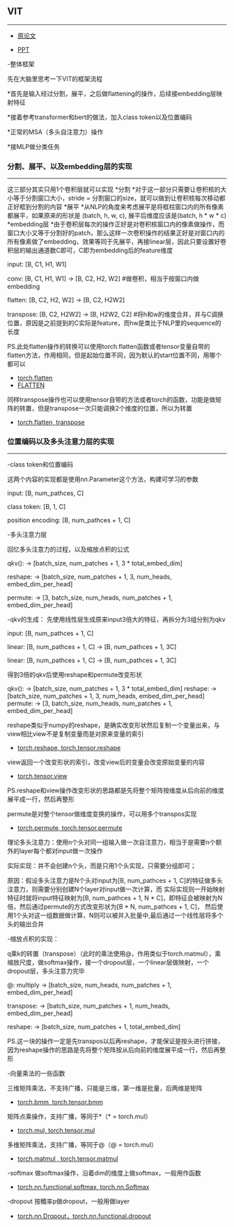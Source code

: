 ## VIT
***

- [原论文](https://github.com/wmhwmh521/reading-paper/blob/main/paper/VIT/5VIT.pdf)

- [PPT](https://github.com/wmhwmh521/reading-paper/blob/main/paper/VIT/Vision%20Transformer.pdf)

-整体框架

先在大脑里思考一下VIT的框架流程

*首先是输入经过分割，展平，之后做flattening的操作，后续接embedding层映射特征

*接着参考transformer和bert的做法，加入class token以及位置编码

*正常的MSA（多头自注意力）操作

*接MLP做分类任务

### 分割、展平、以及embedding层的实现
***
这三部分其实只用1个卷积层就可以实现
*分割
 *对于这一部分只需要让卷积核的大小等于分割窗口大小，stride = 分割窗口的size，就可以做到让卷积核每次移动都正好框到分割的内容
*展平
 *从NLP的角度来考虑展平是将框柱窗口内的所有像素都展平，如果原来的形状是 (batch, h, w, c), 展平后维度应该是(batch, h * w * c) 
*embedding层
 *由于卷积层每次的操作正好是对卷积核窗口内的像素做操作，而窗口大小又等于分割好的patch，那么这样一次卷积操作的结果正好是对窗口内的所有像素做了embedding，效果等同于先展平，再接linear层，因此只要设置好卷积层的输出通道数C即可，C即为embedding后的feature维度

input:     [B, C1, H1, W1]

conv:      [B, C1, H1, W1] -> [B, C2, H2, W2]   #做卷积，相当于按窗口内做embedding

flatten:   [B, C2, H2, W2]   -> [B, C2, H2W2]   

transpose: [B, C2, H2W2] -> [B, H2W2, C2]       #将h和w的维度合并，并与C调换位置，原因是之前提到的C实际是feature，而hw是类比于NLP里的sequence的长度

PS.此处flatten操作的转换可以使用torch.flatten函数或者tensor变量自带的flatten方法，作用相同，但是起始位置不同，因为默认的start位置不同，用哪个都可以
- [torch.flatten](https://pytorch.org/docs/stable/generated/torch.flatten.html?highlight=flatten#torch.flatten)
- [FLATTEN](https://pytorch.org/docs/stable/generated/torch.nn.Flatten.html?highlight=flatten#torch.nn.Flatten)

同样transpose操作也可以使用tensor自带的方法或者torch的函数，功能是做矩阵的转置，但是transpose一次只能调换2个维度的位置，所以为转置
- [torch.flatten, transpose](https://pytorch.org/docs/stable/generated/torch.transpose.html#torch.transpose)

### 位置编码以及多头注意力层的实现
***

-class token和位置编码

这两个内容的实现都是使用nn.Parameter这个方法，构建可学习的参数

input:        [B, num_pathces, C]

class token:  [B, 1, C]

position encoding:  [B, num_pathces + 1, C]

-多头注意力层

回忆多头注意力的过程，以及缩放点积的公式

qkv(): -> [batch_size, num_patches + 1, 3 * total_embed_dim]

reshape: -> [batch_size, num_patches + 1, 3, num_heads, embed_dim_per_head]

permute: -> [3, batch_size, num_heads, num_patches + 1, embed_dim_per_head]

-qkv的生成：
先使用线性层生成原来input3倍大的特征，再拆分为3组分别为qkv

input:       [B, num_pathces + 1, C]

linear:      [B, num_pathces + 1, C] -> [B, num_pathces + 1, 3C] 

linear:      [B, num_pathces + 1, C] -> [B, num_pathces + 1, 3C] 

得到3倍的qkv后使用reshape和permute改变形状

qkv(): -> [batch_size, num_patches + 1, 3 * total_embed_dim]
reshape: -> [batch_size, num_patches + 1, 3, num_heads, embed_dim_per_head]
permute: -> [3, batch_size, num_heads, num_patches + 1, embed_dim_per_head]

reshape类似于numpy的reshape，是确实改变形状然后复制一个变量出来，与view相比view不是复制变量而是对原来变量的索引
- [torch.reshape, torch.tensor.reshape](https://pytorch.org/docs/1.9.1/generated/torch.reshape.html?highlight=reshape#torch.reshape)

view返回一个改变形状的索引，改变view后的变量会改变原始变量的内容
- [torch.tensor.view](https://pytorch.org/docs/1.11/generated/torch.Tensor.view.html?highlight=view#torch.Tensor.view)

PS.reshape和view操作改变形状的思路都是先将整个矩阵按维度从后向前的维度展平成一行，然后再整形

permute是对整个tensor做维度变换的操作，可以用多个transpos实现
- [torch.permute, torch.tensor.permute](https://pytorch.org/docs/stable/generated/torch.permute.html?highlight=permute#torch.permute)



理论多头注意力：使用n个头对同一组输入做一次自注意力，相当于是需要n个额外的layer每个都对input做一次操作

实际实现：并不会创建n个头，而是只用1个头实现，只需要分组即可；

原因：假设多头注意力是N个头对input为[B, num_pathces + 1, C]的特征做多头注意力，则需要分别创建N个layer对input做一次计算，而
实际实现则一开始映射特征时就将input特征映射为[B, num_pathces + 1, N * C]，即特征会被映射为N倍，然后通过permute的方式改变形状为[B * N, num_pathces + 1, C]，
然后使用1个头对这一组数据做计算，N则可以被并入批量中,最后通过一个线性层将多个头的输出合并

-缩放点积的实现：

q乘k的转置（transpose）（此时的乘法使用@，作用类似于torch.matmul），乘缩放尺度，做softmax操作，接一个dropout层，一个linear层做映射，一个dropout层，多头注意力完毕

@: multiply -> [batch_size, num_heads, num_patches + 1, embed_dim_per_head]

transpose: -> [batch_size, num_patches + 1, num_heads, embed_dim_per_head]

reshape: -> [batch_size, num_patches + 1, total_embed_dim]

PS.这一块的操作一定是先transpos以后再reshape，才能保证是按头进行拼接，因为reshape操作的思路是先将整个矩阵按从后向前的维度展平成一行，然后再整形

-向量乘法的一些函数

三维矩阵乘法，不支持广播，只能是三维，第一维是批量，后两维是矩阵
- [torch.bmm, torch.tensor.bmm](https://pytorch.org/docs/stable/generated/torch.bmm.html?highlight=bmm#torch.bmm)

矩阵点乘操作，支持广播，等同于*（* = torch.mul）
- [torch.mul, torch.tensor.mul](https://pytorch.org/docs/1.11/generated/torch.mul.html?highlight=mul#torch.mul)

多维矩阵乘法，支持广播，等同于@（@ = torch.mul）
- [torch.matmul , torch.tensor.matmul ](https://pytorch.org/docs/1.11/generated/torch.matmul.html?highlight=matmul#torch.matmul)

-softmax
做softmax操作，沿着dim的维度上做softmax，一般用作函数
- [torch.nn.functional.softmax, torch.nn.Softmax](https://pytorch.org/docs/1.11/generated/torch.nn.functional.softmax.html?highlight=softmax#torch.nn.functional.softmax)

-dropout
按概率p做dropout，一般用做layer
- [torch.nn.Dropout，torch.nn.functional.dropout](https://pytorch.org/docs/1.11/generated/torch.nn.Dropout.html?highlight=nn%20dropout#torch.nn.Dropout)
